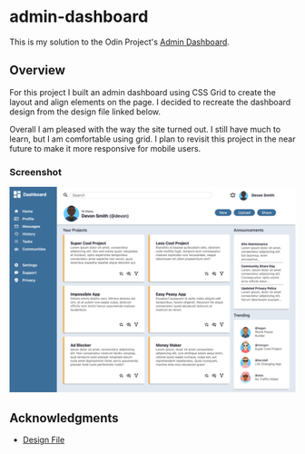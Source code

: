 # admin-dashboard

This is my solution to the Odin Project's [Admin Dashboard](https://www.theodinproject.com/lessons/node-path-intermediate-html-and-css-admin-dashboard). 

## Overview
For this project I built an admin dashboard using CSS Grid to create the layout and align elements on the page. I decided to recreate the dashboard design from the design file linked below. 

Overall I am pleased with the way the site turned out. I still have much to learn, but I am comfortable using grid. I plan to revisit this project in the near future to make it more responsive for mobile users.  

### Screenshot

![](./docs/Dashboard.png)


## Acknowledgments

- [Design File](https://cdn.statically.io/gh/TheOdinProject/curriculum/43cc6ab69fdfbef40d431a65677d2144668930ac/intermediate_html_css/grid/project_admin_dashboard/imgs/dashboard-project.png)


